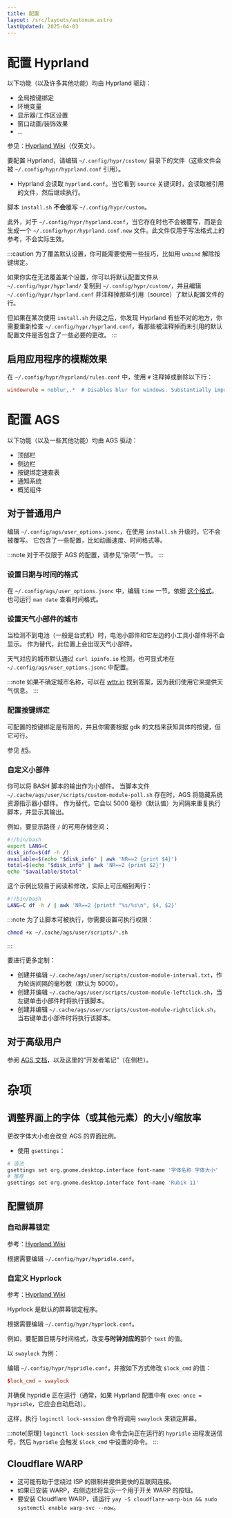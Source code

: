 ```yaml
---
title: 配置
layout: /src/layouts/autonum.astro
lastUpdated: 2025-04-03
---
```



# 配置 Hyprland
以下功能（以及许多其他功能）均由 Hyprland 驱动：
- 全局按键绑定
- 环境变量
- 显示器/工作区设置
- 窗口动画/装饰效果
- ...

参见：[Hyprland Wiki](https://wiki.hyprland.org/)（仅英文）。

要配置 Hyprland，请编辑 `~/.config/hypr/custom/` 目录下的文件（这些文件会被 `~/.config/hypr/hyprland.conf` 引用）。
- Hyprland 会读取 `hyprland.conf`。当它看到 `source` 关键词时，会读取被引用的文件，然后继续执行。

脚本 `install.sh` **不会**覆写 `~/.config/hypr/custom`。

此外，对于 `~/.config/hypr/hyprland.conf`，当它存在时也不会被覆写，而是会生成一个 `~/.config/hypr/hyprland.conf.new` 文件。此文件仅用于写法格式上的参考，不会实际生效。

:::caution
为了覆盖默认设置，你可能需要使用一些技巧，比如用 `unbind` 解除按键绑定。

如果你实在无法覆盖某个设置，你可以将默认配置文件从 `~/.config/hypr/hyprland/` 复制到 `~/.config/hypr/custom/`，并且编辑 `~/.config/hypr/hyprland.conf` 并注释掉那些引用（source）了默认配置文件的行。

但如果在某次使用 `install.sh` 升级之后，你发现 Hyprland 有些不对的地方，你需要重新检查 `~/.config/hypr/hyprland.conf`，看那些被注释掉而未引用的默认配置文件是否包含了一些必要的更改。
:::

## 启用应用程序的模糊效果
在 `~/.config/hypr/hyprland/rules.conf` 中，使用 `#` 注释掉或删除以下行：
```ini
windowrule = noblur,.*  # Disables blur for windows. Substantially improves performance.
```

# 配置 AGS
以下功能（以及一些其他功能）均由 AGS 驱动：
- 顶部栏
- 侧边栏
- 按键绑定速查表
- 通知系统
- 概览组件

## 对于普通用户
编辑 `~/.config/ags/user_options.jsonc`，在使用 `install.sh` 升级时，它不会被覆写。
它包含了一些配置，比如动画速度、时间格式等。

:::note
对于不仅限于 AGS 的配置，请参见“杂项”一节。
:::
### 设置日期与时间的格式
在 `~/.config/ags/user_options.jsonc` 中，编辑 `time` 一节。依据 [这个格式](https://docs.gtk.org/glib/method.DateTime.format.html)。
也可运行 `man date` 查看时间格式。

### 设置天气小部件的城市
当检测不到电池（一般是台式机）时，电池小部件和它左边的小工具小部件将不会显示。
作为替代，此位置上会出现天气小部件。

天气对应的城市默认通过 `curl ipinfo.io` 检测，也可显式地在 `~/.config/ags/user_options.jsonc` 中配置。

:::note
如果不确定城市名称，可以在 [wttr.in](https://github.com/chubin/wttr.in) 找到答案，因为我们使用它来提供天气信息。
:::

### 配置按键绑定
可配置的按键绑定是有限的，并且你需要根据 gdk 的文档来获知具体的按键，但它可行。

参见 [#5](https://github.com/end-4/dots-hyprland-wiki/issues/5)。

### 自定义小部件
你可以将 BASH 脚本的输出作为小部件。
当脚本文件 `~/.cache/ags/user/scripts/custom-module-poll.sh` 存在时，AGS 将隐藏系统资源指示器小部件。
作为替代，它会以 5000 毫秒（默认值）为间隔来重复执行脚本，并显示其输出。

例如，要显示路径 `/` 的可用存储空间：
```bash title="~/.cache/ags/user/scripts/custom-module-poll.sh"
#!/bin/bash
export LANG=C
disk_info=$(df -h /)
available=$(echo "$disk_info" | awk 'NR==2 {print $4}')
total=$(echo "$disk_info" | awk 'NR==2 {print $2}')
echo "$available/$total"
```
这个示例比较易于阅读和修改，实际上可压缩到两行：
```bash title="~/.cache/ags/user/scripts/custom-module-poll.sh"
#!/bin/bash
LANG=C df -h / | awk 'NR==2 {printf "%s/%s\n", $4, $2}'
```
:::note
为了让脚本可被执行，你需要设置可执行权限：
```bash
chmod +x ~/.cache/ags/user/scripts/*.sh
```
:::

要进行更多定制：
- 创建并编辑 `~/.cache/ags/user/scripts/custom-module-interval.txt`，作为轮询间隔的毫秒数（默认为 5000）。
- 创建并编辑 `~/.cache/ags/user/scripts/custom-module-leftclick.sh`，当左键单击小部件时将执行该脚本。
- 创建并编辑 `~/.cache/ags/user/scripts/custom-module-rightclick.sh`，当右键单击小部件时将执行该脚本。

## 对于高级用户
参阅 [AGS 文档](https://aylur.github.io/ags-docs)，以及这里的“开发者笔记”（在侧栏）。

# 杂项
## 调整界面上的字体（或其他元素）的大小/缩放率
更改字体大小也会改变 AGS 的界面比例。

- 使用 `gsettings`：
```bash
# 语法
gsettings set org.gnome.desktop.interface font-name '字体名称 字体大小'
# 推荐
gsettings set org.gnome.desktop.interface font-name 'Rubik 11'
```

## 配置锁屏
### 自动屏幕锁定
参考：[Hyprland Wiki](https://wiki.hyprland.org/Hypr-Ecosystem/hypridle/)

根据需要编辑 `~/.config/hypr/hypridle.conf`。
### 自定义 Hyprlock
参考：[Hyprland Wiki](https://wiki.hyprland.org/Hypr-Ecosystem/hyprlock/)

Hyprlock 是默认的屏幕锁定程序。

根据需要编辑 `~/.config/hypr/hyprlock.conf`。

例如，要配置日期与时间格式，改变**与时钟对应的**那个 `text` 的值。

以 `swaylock` 为例：

编辑 `~/.config/hypr/hypridle.conf`，并按如下方式修改 `$lock_cmd` 的值：
```conf
$lock_cmd = swaylock
```
并确保 hypridle 正在运行（通常，如果 Hyprland 配置中有 `exec-once = hypridle`，它应会自动启动）。

这样，执行 `loginctl lock-session` 命令将调用 `swaylock` 来锁定屏幕。

:::note[原理]
`loginctl lock-session` 命令会向正在运行的 `hypridle` 进程发送信号，然后 `hypridle` 会触发 `$lock_cmd` 中设置的命令。
:::

## Cloudflare WARP
- 这可能有助于您绕过 ISP 的限制并提供更快的互联网连接。
- 如果已安装 WARP，右侧边栏将显示一个用于开关 WARP 的按钮。
- 要安装 Cloudflare WARP，请运行 `yay -S cloudflare-warp-bin && sudo systemctl enable warp-svc --now`。
